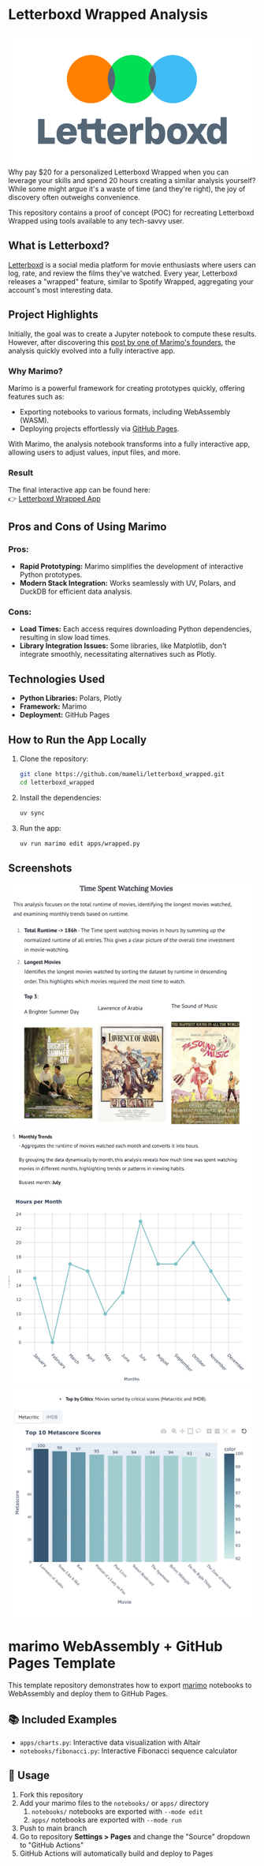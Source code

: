 # Letterboxd Wrapped Analysis

![logo](imgs/letterboxd.png)
Why pay $20 for a personalized Letterboxd Wrapped when you can leverage your skills and spend 20 hours creating a similar analysis yourself? While some might argue it's a waste of time (and they're right), the joy of discovery often outweighs convenience.

This repository contains a proof of concept (POC) for recreating Letterboxd Wrapped using tools available to any tech-savvy user.

## What is Letterboxd?

[Letterboxd](https://letterboxd.com/) is a social media platform for movie enthusiasts where users can log, rate, and review the films they've watched. Every year, Letterboxd releases a "wrapped" feature, similar to Spotify Wrapped, aggregating your account's most interesting data.

## Project Highlights

Initially, the goal was to create a Jupyter notebook to compute these results. However, after discovering this [post by one of Marimo's founders](https://www.linkedin.com/posts/akshayka_marimo-notebooks-query-polars-dataframes-activity-7279937560934526976-fZqG?utm_source=share&utm_medium=member_desktop), the analysis quickly evolved into a fully interactive app.

### Why Marimo?

Marimo is a powerful framework for creating prototypes quickly, offering features such as:
- Exporting notebooks to various formats, including WebAssembly (WASM).
- Deploying projects effortlessly via [GitHub Pages](https://github.com/marimo-team/marimo-gh-pages-template).

With Marimo, the analysis notebook transforms into a fully interactive app, allowing users to adjust values, input files, and more.

### Result

The final interactive app can be found here:  
👉 [Letterboxd Wrapped App](https://mameli.github.io/letterboxd_wrapped/)

## Pros and Cons of Using Marimo

### Pros:
- **Rapid Prototyping:** Marimo simplifies the development of interactive Python prototypes.
- **Modern Stack Integration:** Works seamlessly with UV, Polars, and DuckDB for efficient data analysis.

### Cons:
- **Load Times:** Each access requires downloading Python dependencies, resulting in slow load times.
- **Library Integration Issues:** Some libraries, like Matplotlib, don't integrate smoothly, necessitating alternatives such as Plotly.

## Technologies Used

- **Python Libraries:** Polars, Plotly
- **Framework:** Marimo
- **Deployment:** GitHub Pages

## How to Run the App Locally

1. Clone the repository:
   ```bash
   git clone https://github.com/mameli/letterboxd_wrapped.git
   cd letterboxd_wrapped
   ```

2. Install the dependencies:
   ```bash
   uv sync
   ```

3. Run the app:
   ```bash
   uv run marimo edit apps/wrapped.py 
   ```

## Screenshots

![top](imgs/screen_1.png)
![months](imgs/screen_2.png)
![critics](imgs/screen_3.png)

# marimo WebAssembly + GitHub Pages Template

This template repository demonstrates how to export [marimo](https://marimo.io) notebooks to WebAssembly and deploy them to GitHub Pages.

## 📚 Included Examples

- `apps/charts.py`: Interactive data visualization with Altair
- `notebooks/fibonacci.py`: Interactive Fibonacci sequence calculator

## 🚀 Usage

1. Fork this repository
2. Add your marimo files to the `notebooks/` or `apps/` directory
   1. `notebooks/` notebooks are exported with `--mode edit`
   2. `apps/` notebooks are exported with `--mode run`
3. Push to main branch
4. Go to repository **Settings > Pages** and change the "Source" dropdown to "GitHub Actions"
5. GitHub Actions will automatically build and deploy to Pages
